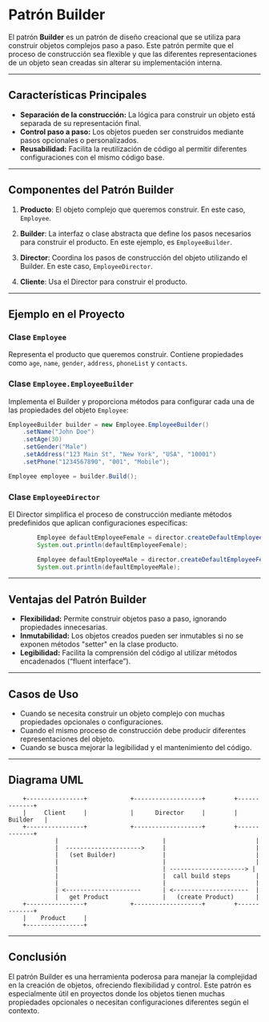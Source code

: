 # Patrón Builder

El patrón **Builder** es un patrón de diseño creacional que se utiliza para construir objetos complejos paso a paso. Este patrón permite que el proceso de construcción sea flexible y que las diferentes representaciones de un objeto sean creadas sin alterar su implementación interna.

---

## Características Principales

- **Separación de la construcción:** La lógica para construir un objeto está separada de su representación final.
- **Control paso a paso:** Los objetos pueden ser construidos mediante pasos opcionales o personalizados.
- **Reusabilidad:** Facilita la reutilización de código al permitir diferentes configuraciones con el mismo código base.

---

## Componentes del Patrón Builder

1. **Producto**:
   El objeto complejo que queremos construir. En este caso, `Employee`.

2. **Builder**:
   La interfaz o clase abstracta que define los pasos necesarios para construir el producto. En este ejemplo, es `EmployeeBuilder`.

3. **Director**:
   Coordina los pasos de construcción del objeto utilizando el Builder. En este caso, `EmployeeDirector`.

4. **Cliente**:
   Usa el Director para construir el producto.

---

## Ejemplo en el Proyecto

### Clase `Employee`
Representa el producto que queremos construir. Contiene propiedades como `age`, `name`, `gender`, `address`, `phoneList` y `contacts`.

### Clase `Employee.EmployeeBuilder`
Implementa el Builder y proporciona métodos para configurar cada una de las propiedades del objeto `Employee`:

```java
EmployeeBuilder builder = new Employee.EmployeeBuilder()
    .setName("John Doe")
    .setAge(30)
    .setGender("Male")
    .setAddress("123 Main St", "New York", "USA", "10001")
    .setPhone("1234567890", "001", "Mobile");

Employee employee = builder.Build();
```

### Clase `EmployeeDirector`
El Director simplifica el proceso de construcción mediante métodos predefinidos que aplican configuraciones específicas:

```java
        Employee defaultEmployeeFemale = director.createDefaultEmployeeFemale("Luis","4123123132");
        System.out.println(defaultEmployeeFemale);

        Employee defaultEmployeeMale = director.createDefaultEmployeeFemale("Luis","4123123132");
        System.out.println(defaultEmployeeMale);
```

---

## Ventajas del Patrón Builder

- **Flexibilidad:** Permite construir objetos paso a paso, ignorando propiedades innecesarias.
- **Inmutabilidad:** Los objetos creados pueden ser inmutables si no se exponen métodos "setter" en la clase producto.
- **Legibilidad:** Facilita la comprensión del código al utilizar métodos encadenados (“fluent interface”).

---

## Casos de Uso

- Cuando se necesita construir un objeto complejo con muchas propiedades opcionales o configuraciones.
- Cuando el mismo proceso de construcción debe producir diferentes representaciones del objeto.
- Cuando se busca mejorar la legibilidad y el mantenimiento del código.

---

## Diagrama UML

```plaintext
    +----------------+            +-------------------+        +-------------+
    |     Client     |            |      Director     |        |   Builder   |
    +----------------+            +-------------------+        +-------------+
             |                             |                         |
             |  --------------------->     |                         |
             |   (set Builder)             |                         |
             |                             |                         |
             |                             | ---------------------> |
             |                             |  call build steps       |
             |                             |                         |
             | <---------------------      | <---------------------  |
             |   get Product               |   (create Product)      |
    +----------------+            +-------------------+        +-------------+
    |    Product     |
    +----------------+
```

---

## Conclusión

El patrón Builder es una herramienta poderosa para manejar la complejidad en la creación de objetos, ofreciendo flexibilidad y control. Este patrón es especialmente útil en proyectos donde los objetos tienen muchas propiedades opcionales o necesitan configuraciones diferentes según el contexto.

